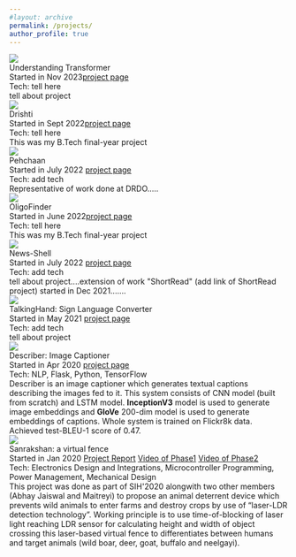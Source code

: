 ```yaml
---
#layout: archive
permalink: /projects/
author_profile: true
---
```


<div class="research-block">
	<div class="left">
		<span class="research-img">
			<img src="/images/teasers/faceoff.gif">
		</span>
	</div>
	<div class="right">
		<div class="title">Understanding Transformer</div>
		<div class="sub-title">Started in Nov 2023<a target="_blank" class="tab_paper"  href="https://github.com/malayjoshi13/project_name">project page</a></div>
		<div class="sub-title">Tech: tell here </div>		
		<span class="research-text">tell about project</span>
	</div>
</div>


<div class="research-block">
	<div class="left">
		<span class="research-img">
			<img src="/images/teasers/faceoff.gif">
		</span>
	</div>
	<div class="right">
		<div class="title">Drishti</div>
		<div class="sub-title">Started in Sept 2022<a target="_blank" class="tab_paper"  href="https://github.com/malayjoshi13/project_name">project page</a></div>
		<div class="sub-title">Tech: tell here </div>		
		<span class="research-text">This was my B.Tech final-year project</span>
	</div>
</div>


<div class="research-block">
	<div class="left">
		<span class="research-img">
			<img src="/images/teasers/faceoff.gif">
		</span>
	</div>
	<div class="right">
		<div class="title">Pehchaan</div>
		<div class="sub-title">Started in July 2022 <a target="_blank" class="tab_paper"  href="add link">project page</a></div>
		<div class="sub-title">Tech: add tech </div>		
		<span class="research-text"> Representative of work done at DRDO.....</span>
	</div>
</div>


<div class="research-block">
	<div class="left">
		<span class="research-img">
			<img src="/images/teasers/faceoff.gif">
		</span>
	</div>
	<div class="right">
		<div class="title">OligoFinder</div>
		<div class="sub-title">Started in June 2022<a target="_blank" class="tab_paper"  href="https://github.com/malayjoshi13/project_name">project page</a></div>
		<div class="sub-title">Tech: tell here </div>		
		<span class="research-text">This was my B.Tech final-year project</span>
	</div>
</div>


<div class="research-block">
	<div class="left">
		<span class="research-img">
			<img src="/images/teasers/faceoff.gif">
		</span>
	</div>
	<div class="right">
		<div class="title">News-Shell</div>
		<div class="sub-title">Started in July 2022 <a target="_blank" class="tab_paper"  href="add link">project page</a></div>
		<div class="sub-title">Tech: add tech </div>		
		<span class="research-text"> tell about project....extension of work "ShortRead" (add link of ShortRead project) started in Dec 2021.......</span>
	</div>
</div>


<div class="research-block">
	<div class="left">
		<span class="research-img">
			<img src="/images/teasers/faceoff.gif">
		</span>
	</div>
	<div class="right">
		<div class="title">TalkingHand: Sign Language Converter</div>
		<div class="sub-title">Started in May 2021 <a target="_blank" class="tab_paper"  href="add link">project page</a></div>
		<div class="sub-title">Tech: add tech </div>		
		<span class="research-text"> tell about project	</span>
	</div>
</div>


<div class="research-block">
	<div class="left">
		<span class="research-img">
			<img src="/images/teasers/faceoff.gif">
		</span>
	</div>
	<div class="right">
		<div class="title">Describer: Image Captioner</div>
		<div class="sub-title">Started in Apr 2020 <a target="_blank" class="tab_paper"  href="add link">project page</a></div>
		<div class="sub-title">Tech: NLP, Flask, Python, TensorFlow </div>		
		<span class="research-text">
		Describer is an image captioner which generates textual captions describing the images fed to it. This system consists of CNN model (built from scratch) and LSTM model. <b>InceptionV3</b> model is used to generate image embeddings and <b>GloVe</b> 200-dim model is used to generate embeddings of captions. Whole system is trained on Flickr8k data. Achieved test-BLEU-1 score of 0.47.
		</span>
	</div>
</div>


<div class="research-block">
	<div class="left">
		<span class="research-img">
			<img src="https://malayjoshi13.github.io/images/Sanrakshan_gif.mp4">
		</span>
	</div>
	<div class="right">
		<div class="title">Sanrakshan: a virtual fence</div>
		<div class="sub-title">Started in Jan 2020 <a target="_blank" class="tab_paper" href="https://malayjoshi13.github.io/files/Sanrakshan_Report.pdf">Project Report</a> <a target="_blank" class="tab_paper" href="https://drive.google.com/file/d/1eC4c6zvbNNxLtWwpwbPqL4ohY22w0u4Z/view?usp=sharing">Video of Phase1</a> <a target="_blank" class="tab_paper" href="https://drive.google.com/file/d/1s_1gYTDBr2nosnFjSVyBHP34kpsHunBV/view?usp=sharing">Video of Phase2</a> </div>
		<div class="sub-title">Tech: Electronics Design and Integrations, Microcontroller Programming, Power Management, Mechanical Design</div>		
		<span class="research-text"> This project was done as part of SIH'2020 alongwith two other members (Abhay Jaiswal and Maitreyi) to propose an animal deterrent device which prevents wild animals to enter farms and destroy crops by use of “laser-LDR detection technology”. Working principle is to use time-of-blocking of laser light reaching LDR sensor for calculating height and width of object crossing this laser-based virtual fence to differentiates between humans and target animals (wild boar, deer, goat, buffalo and neelgayi).</span>
	</div>
</div>